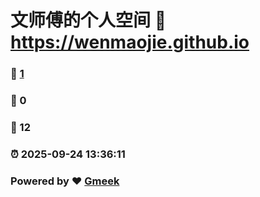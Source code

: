 # 文师傅的个人空间 :link: https://wenmaojie.github.io 
### :page_facing_up: [1](https://wenmaojie.github.io/tag.html) 
### :speech_balloon: 0 
### :hibiscus: 12 
### :alarm_clock: 2025-09-24 13:36:11 
### Powered by :heart: [Gmeek](https://github.com/Meekdai/Gmeek)

